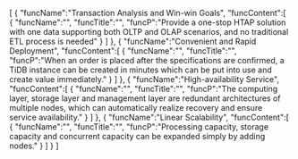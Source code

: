 [
	{
		"funcName":"Transaction Analysis and Win-win Goals",
		"funcContent":[
			{
				"funcName":"",
				"funcTitle":"",
				"funcP":"Provide a one-stop HTAP solution with one data supporting both OLTP and OLAP scenarios, and no traditional ETL process is needed"
			}
		]
	},
	{
		"funcName":"Convenient and Rapid Deployment",
		"funcContent":[
			{
				"funcName":"",
				"funcTitle":"",
				"funcP":"When an order is placed after the specifications are confirmed, a TiDB instance can be created in minutes which can be put into use and create value immediately."
			}
		]
	},
	{
		"funcName":"High-availability Service",
		"funcContent":[
			{
				"funcName":"",
				"funcTitle":"",
				"funcP":"The computing layer, storage layer and management layer are redundant architectures of multiple nodes, which can automatically realize recovery and ensure service availability."
			}
		]
	},
	{
		"funcName":"Linear Scalability",
		"funcContent":[
			{
				"funcName":"",
				"funcTitle":"",
				"funcP":"Processing capacity, storage capacity and concurrent capacity can be expanded simply by adding nodes."
			}
		]
	}
]